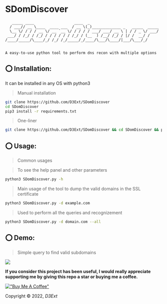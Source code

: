 # SDomDiscover

```
   _____ ____                  ____  _                               
  / ___// __ \____  ____ ___  / __ \(_)_____________ _   _____  _____
  \__ \/ / / / __ \/ __ `__ \/ / / / / ___/ ___/ __ \ | / / _ \/ ___/
 ___/ / /_/ / /_/ / / / / / / /_/ / (__  ) /__/ /_/ / |/ /  __/ /    
/____/_____/\____/_/ /_/ /_/_____/_/____/\___/\____/|___/\___/_/     
                                                                
```

`A easy-to-use python tool to perform dns recon with multiple options`

## ⭕ Installation:
It can be installed in any OS with python3

> Manual installation
```sh
git clone https://github.com/D3Ext/SDomDiscover
cd SDomDiscover
pip3 install -r requirements.txt
```

> One-liner
```sh
git clone https://github.com/D3Ext/SDomDiscover && cd SDomDiscover && pip3 install -r requirements.txt && python3 SDomDiscover.py
```

## ⭕ Usage:

> Common usages

> To see the help panel and other parameters
```sh
python3 SDomDiscover.py -h
```

> Main usage of the tool to dump the valid domains in the SSL certificate 
```sh
python3 SDomDiscover.py -d example.com
```

> Used to perform all the queries and recognizement
```sh
python3 SDomDiscover.py -d domain.com --all
```

## ⭕ Demo:

> Simple query to find valid subdomains
<img src="https://raw.githubusercontent.com/D3Ext/SDomDiscover/main/demo.png">

**If you consider this project has been useful, I would really appreciate supporting me by giving this repo a star or buying me a coffee.**

[!["Buy Me A Coffee"](https://www.buymeacoffee.com/assets/img/custom_images/orange_img.png)](https://www.buymeacoffee.com/d3ext)

Copyright © 2022, *D3Ext*
